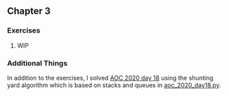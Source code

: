 ## Chapter 3

### Exercises
1. WIP

### Additional Things
In addition to the exercises, I solved [AOC 2020 day 18](https://adventofcode.com/2020/day/18) using the shunting yard algorithm which is based on stacks and queues in [aoc_2020_day18.py](aoc_2020_day18.py).